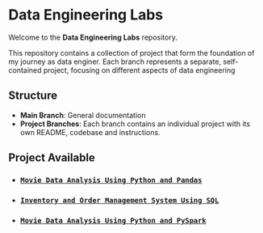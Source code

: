 # Data Engineering Labs

Welcome to the **Data Engineering Labs** repository.

This repository contains a collection of project that form the foundation of my journey as data enginer. Each branch represents a separate, self-contained project, focusing on different aspects of data engineering


## Structure
- **Main Branch**: General documentation
- **Project Branches**: Each branch contains an individual project with its own README, codebase and instructions.


## Project Available
- ### [`Movie Data Analysis Using Python and Pandas`](https://github.com/GEssuman/data-engineering-labs/tree/movie-data-analysis)
- ### [`Inventory and Order Management System Using SQL`](https://github.com/GEssuman/data-engineering-labs/tree/inventory_and_order_mgmt_sys)
- ### [`Movie Data Analysis Using Python and PySpark`](https://github.com/GEssuman/data-engineering-labs/tree/spark/movie-data-analysis)